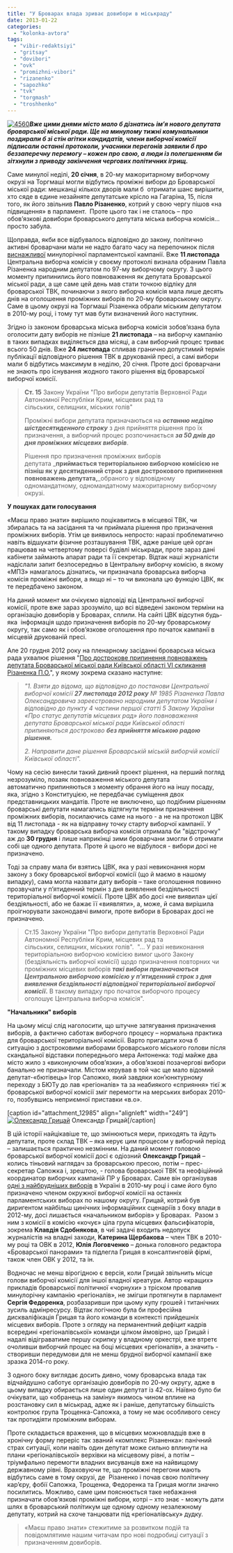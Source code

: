 ```yaml
---
title: "У Броварах влада зриває довибори в міськраду"
date: 2013-01-22
categories: 
  - "kolonka-avtora"
tags: 
  - "vibir-redaktsiyi"
  - "gritsay"
  - "dovibori"
  - "ovk"
  - "promizhni-vibori"
  - "rizanenko"
  - "sapozhko"
  - "tvk"
  - "torgmash"
  - "troshhenko"
---
```


[![4560](https://mpz.brovary.org/wp-content/uploads/2013/01/4560.jpeg)](https://mpz.brovary.org/u-brovarah-vlada-zrivaye-vibori-v-miskradu/attachment/4560/)**_Вже цими днями місто мало б дізнатись ім’я нового депутата броварської міської ради. Ще на минулому тижні комунальники поздирали б зі стін агітки кандидатів, члени виборчої комісії підписали останні протоколи, учасники перегонів заявили б про беззаперечну перемогу – кожен про свою, а люди із полегшенням би зітхнули з приводу закінчення чергових політичних ігрищ._**

Саме минулої неділі, **20 січня**, в 20-му мажоритарному виборчому окрузі на Торгмаші могли відбутись проміжні вибори до Броварської міської ради: мешканці кількох дворів мали б  отримати шанс вирішити, хто сяде в єдине незайняте депутатське крісло на Гагаріна, 15, після того, як його звільнив **Павло Різаненко**, котрий у свою чергу пішов «на підвищення» в парламент.  Проте цього так і не сталось – про обов’язкові довибори броварського депутата міська виборча комісія… просто забула.

Щоправда, якби все відбувалось відповідно до закону, політично активні броварчани мали не надто багато часу на перепочинок після [виснажливої](https://mpz.brovary.org/shho-i-treba-bulo-dovesti/) минулорічної парламентської кампанії. Вже **11 листопада** Центральна виборча комісія у своєму протоколі визнала обраним Павла Різаненка народним депутатом по 97-му виборчому округу. З цього моменту припинились його повноваження як депутата Броварської міської ради, а ще саме цей день мав стати точкою відліку для броварської ТВК, починаючи з якого виборча комісія мала лише десять днів на оголошення проміжних виборів по 20-му броварському округу. Саме в цьому окрузі на Торгмаші Різаненка обрали міським депутатом в 2010-му році, і тому тут мав бути визначений його наступник.

Згідно із законом броварська міська виборча комісія зобов’язана була оголосити дату виборів не пізніше **21 листопада** – на виборчу кампанію в таких випадках виділяється два місяці, а сам виборчий процес триває всього 50 днів. Вже **24 листопада** спливав гранично допустимий термін публікації відповідного рішення ТВК в друкованій пресі, а самі вибори мали б відбутись максимум в неділю, 20 січня. Проте досі броварчани не знають про існування жодного такого рішення від броварської виборчої комісії.

> **Cт. 15** Закону України "Про вибори депутатів Верховної Ради Автономної Республіки Крим, місцевих рад та сільських, селищних, міських голів"
> 
> Проміжні вибори депутата призначаються на _**останню неділю шістдесятиденного строку**_ з дня прийняття рішення про їх призначення, а виборчий процес розпочинається _**за 50 днів до дня проміжних місцевих виборів**_.
> 
> Рішення про призначення проміжних виборів депутата _**приймається територіальною виборчою комісією не пізніш як у десятиденний строк з дня дострокового припинення повноважень депутата,**_обраного у відповідному одномандатному, одномандатному мажоритарному виборчому окрузі.

**У пошуках дати голосування**

«Маєш право знати» вирішило поцікавитись в місцевої ТВК, чи збиралась та на засідання та чи приймала рішення про призначення проміжних виборів. Утім це виявилось непросто: наразі проблематично навіть відшукати фізичне розташування ТВК, адже раніше цей орган працював на четвертому поверсі будівлі міськради, проте зараз дані кабінети займають апарат ради та її секретар. Відтак наші журналісти надіслали запит безпосередньо в Центральну виборчу комісію, в якому «МПЗ» намагалось дізнатись, чи призначала броварська виборча комісія проміжні вибори, а якщо ні – то чи виконала цю функцію ЦВК, як те передбачено законом.

На даний момент ми очікуємо відповіді від Центральної виборчої комісії, проте вже зараз зрозуміло, що всі відведені законом терміни на організацію довиборів у Броварах, сплили. На сайті ЦВК відсутня будь-яка  інформація щодо призначення виборів по 20-му броварському округу, так само як і обов’язкове оголошення про початок кампанії в місцевій друкованій пресі.

Але 20 грудня 2012 року на пленарному засіданні броварська міська рада ухвалює рішення "[Про дострокове припинення повноважень депутата Броварської міської ради Київської області VI скликання Різаненка П.О.](http://docs.pravo-znaty.org.ua/p6443/20.12.2012/821-27-06)", у якому зокрема сказано наступне:

> _"1. Взяти до відома, що відповідно до постанови Центральної виборчої комісії **27 листопада 2012 року** № 1985 Різаненка Павла Олександровича зареєстровано народним депутатом України і відповідно до пункту 4 частини першої статті 5 Закону України «Про статус депутатів місцевих рад» його повноваження депутата Броварської міської ради Київської області припиняються достроково **без прийняття міською радою рішення.**_
> 
> _2\. Направити дане рішення Броварській міській виборчій комісії Київської області"._

Чому на сесію винесли такий дивний проект рішення, на перший погляд незрозуміло, позаяк повноваження міського депутата автоматично припиняються з моменту обрання його на іншу посаду, яка, згідно з Конституцією, не передбачає суміщення двох представницьких мандатів. Проте не виключено, що подібним рішенням броварські депутати намагались відтягнути терміни призначення проміжних виборів, посилаючись саме на нього - а не на протокол ЦВК від 11 листопада - як на відправну точку старту виборчої кампанії. У такому випадку броварська виборча комісія отримала би "відстрочку" аж до **30 грудня** і лише наприкінці зими броварчани змогли б отримати собі ще одного депутата. Проте й цього не відбулося - вибори досі не призначено.

Тоді за справу мала би взятись ЦВК, яка у разі невиконання норм закону з боку броварської виборчої комісії (що й маємо в нашому випадку), сама могла назвати дату виборів – таке оголошення повинно прозвучати у п’ятиденний термін з дня виявлення бездіяльності територіальної виборчої комісії. Проте ЦВК або досі «не виявила» цієї бездіяльності, або не бажає її «виявляти», а, може, й сама вирішила проігнорувати законодавчі вимоги, проте вибори в Броварах досі не призначено.

> Ст.15 Закону України "Про вибори депутатів Верховної Ради Автономної Республіки Крим, місцевих рад та сільських, селищних, міських голів".  "... У разі невиконання територіальною виборчою комісією вимог цього Закону (бездіяльність виборчої комісії) щодо призначення повторних чи проміжних місцевих виборів **_такі вибори призначаються Центральною виборчою комісією у п'ятиденний строк з дня виявлення бездіяльності відповідної територіальної виборчої комісії_.** В такому випадку про початок виборчого процесу оголошує Центральна виборча комісія".

**"Начальники" виборів**

На цьому місці слід наголосити, що штучне затягування призначення виборів, а фактично саботаж виборчого процесу – нормальна практика для броварської територіальної комісії. Варто пригадати хоча б ситуацію з достроковими виборами броварського міського голови після скандальної відставки попереднього мера Антоненка: тоді майже два місто жило з «виконуючим обов’язки», а обов’язкові позачергові вибори банально не призначали. Містом керував в той час ще мало відомий депутат-«бютівець» Ігор Сапожко, який завдяки кон’юнктурному переходу з БЮТу до лав «регіоналів» та за неабиякого «сприяння» тієї ж броварської виборчої комісії зміг перемогти на мерських виборах 2010-го, позбувшись неприємної приставки «в.о».

\[caption id="attachment\_12985" align="alignleft" width="249"\][![Олександр Грицай](https://mpz.brovary.org/wp-content/uploads/2013/01/IMG_4294.jpg)](https://mpz.brovary.org/u-brovarah-vlada-zrivaye-vibori-v-miskradu/img_4294-2/) Олександр Грицай\[/caption\]

В цій історії найцікавіше те, що змінюються мери, приходять та йдуть депутати, проте склад ТВК – яка керує цим процесом у виборчий період – залишається практично незмінним. На даний момент головою броварської виборчої комісії досі є одіозний **Олександр Грицай** – колись тіньовий наглядач за броварською пресою, потім – прес-секретар Сапожка і, зрештою, - голова броварської ТВК та неофіційний координатор виборчих кампаній ПР у Броварах. Саме він організував [одні з найбрудніших виборів](http://brovary.wordpress.com/) в Україні в 2010-му році і саме його було призначено членом окружної виборчої комісії на останніх парламентських виборах по нашому округу. Грицай, котрий був диригентом найбільш цинічних інформаційних сценаріїв з боку влади в 2012-му, досі лишається «начальником виборів» у Броварах.  Разом з ним з комісії в комісію «кочує» ціла група місцевих фальсифікаторів, зокрема **Клавдія Сдобнякова**, в чиї задачі входить недопуск журналістів на владні заходи, **Катерина Щербакова** – член ТВК в 2010-му році та ОВК в 2012, **Юлія Логовченко** – донька головного редактора «Броварської панорами» та підлегла Грицая в консалтинговій фірмі, також член ОВК у 2012, та ін.

Водночас не менш вірогідною є версія, коли Грицай звільнить місце голови виборчої комісії для іншої владної креатури. Автор «кращих» прикладів броварської політичної «чорнухи» з тріском провалив минулорічну кампанію «регіоналів», не змігши протягнути в парламент **Сергія Федоренка**, розбазаривши при цьому купу грошей і титанічних зусиль адмінресурсу. Відтак логічною була би професійна дискваліфікація Грицая та його команди в контексті прийдешніх місцевих виборів. Проте з огляду на перманентний дефіцит кадрів всередині «регіоналівської» команди цілком ймовірно, що Грицай і надалі відіграватиме першу скрипку у владному оркестрі, вже втретє очоливши виборчий процес на боці місцевих «регіоналів», а значить -  створивши передумови для не менш брудної виборчої кампанії вже зразка 2014-го року.

З одного боку виглядає досить дивно, чому броварська влада так відчайдушно саботує організацію довиборів по 20-му округу, адже в цьому випадку обирається лише один депутат із 42-ох. Наївно було би очікувати, що «обранець на заміну» якимось чином вплине на розстановку сил в міськрад, адже як і раніше, депутатську більшість контролює група Трощенка-Сапожка, а тому не має особливого сенсу так протидіяти проміжним виборам.

Проте складається враження, що в місцевих можновладців вже в хронічну форму переріс так званий «комплекс Різаненка»: панічний страх ситуації, коли навіть один депутат може сильно вплинути на плани «регіоналівської» верхівки на місцевому рівні, а потім – тріумфально перемогти владних висуванців вже на найвищому державному рівні. Враховуючи те, що проміжні перегони мають відбутись саме в тому окрузі, де  Різаненко і почав свою політичну кар’єру, фобії Сапожка, Трощенка, Федоренка та Грицая могли значно посилитись. Можливо, саме цим пояснюється таке небажання призначати обов’язкові проміжні вибори, котрі – хто знає - можуть дати шлях в броварський політикум ще одному одному незалежному депутату, котрий на схоче танцювати під «регіоналівську» дудку.

> «Маєш право знати» стежитиме за розвитком подій та повідомлятиме нашим читачам про нові подробиці ситуації з призначенням довиборів.
